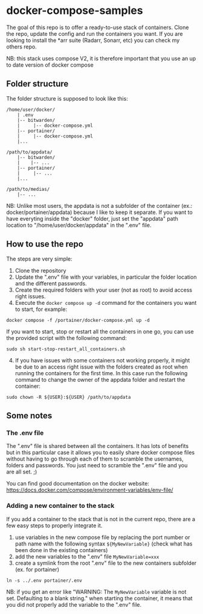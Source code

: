# docker-compose-samples
The goal of this repo is to offer a ready-to-use stack of containers. Clone the repo, update the config and run the containers you want.
If you are looking to install the *arr suite (Radarr, Sonarr, etc) you can check my others repo.


NB: this stack uses compose V2, it is therefore important that you use an up to date version of docker compose

## Folder structure
The folder structure is supposed to look like this:
```
/home/user/docker/
    | .env
    |-- bitwarden/
    |     |-- docker-compose.yml
    |-- portainer/
    |     |-- docker-compose.yml
    |...

/path/to/appdata/
    |-- bitwarden/
    |    |-- ...
    |-- portainer/
    |     |-- ...
    |...

/path/to/medias/
    |-- ...
```

NB: Unlike most users, the appdata is not a subfolder of the container (ex.: docker/portainer/appdata) because I like to keep it separate. If you want to have everyting inside the "docker" folder, just set the "appdata" path location to "/home/user/docker/appdata" in the ".env" file.


## How to use the repo
The steps are very simple:

1. Clone the repository
2. Update the ".env" file with your variables, in particular the folder location and the different passwords.
3. Create the required folders with your user (not as root) to avoid access right issues.
4. Execute the `docker compose up -d` command for the containers you want to start, for example:
```
docker compose -f /portainer/docker-compose.yml up -d
```

If you want to start, stop or restart all the containers in one go, you can use the provided script with the following command:
```
sudo sh start-stop-restart_all_containers.sh
```

4. If you have issues with some containers not working properly, it might be due to an access right issue with the folders created as root when running the containers for the first time. In this case run the following command to change the owner of the appdata folder and restart the container:
```
sudo chown -R ${USER}:${USER} /path/to/appdata
```


## Some notes
### The .env file
The ".env" file is shared between all the containers. 
It has lots of benefits but in this particular case it allows you to easily share docker compose files without having to go through each of them to scramble the usernames, folders and passwords. You just need to scramble the ".env" file and you are all set.  ;)

You can find good documentation on the docker website: https://docs.docker.com/compose/environment-variables/env-file/


### Adding a new container to the stack
If you add a container to the stack that is not in the current repo, there are a few easy steps to properly integrate it.
1. use variables in the new compose file by replacing the port number or path name with the following syntax `${MyNewVariable}` (check what has been done in the existing containers)
2. add the new variables to the ".env" file `MyNewVariable=xxx`
3. create a symlink from the root ".env" file to the new containers subfolder (ex. for portainer)
```
ln -s ../.env portainer/.env
```


NB: if you get an error like "WARNING: The `MyNewVariable` variable is not set. Defaulting to a blank string." when starting the container, it means that you did not properly add the variable to the ".env" file.
